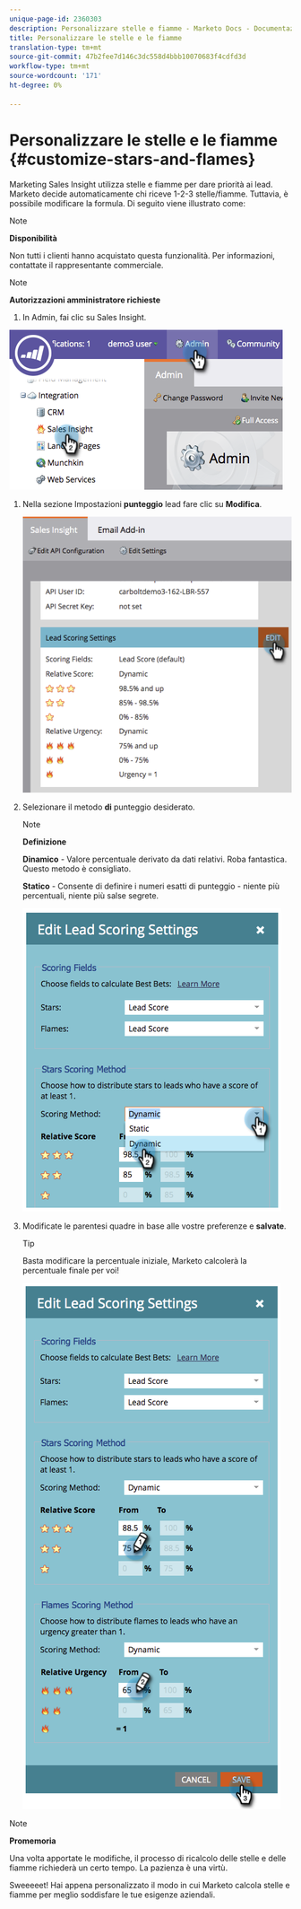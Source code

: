 ```yaml
---
unique-page-id: 2360303
description: Personalizzare stelle e fiamme - Marketo Docs - Documentazione prodotto
title: Personalizzare le stelle e le fiamme
translation-type: tm+mt
source-git-commit: 47b2fee7d146c3dc558d4bbb10070683f4cdfd3d
workflow-type: tm+mt
source-wordcount: '171'
ht-degree: 0%

---
```



# Personalizzare le stelle e le fiamme {#customize-stars-and-flames}

Marketing Sales Insight utilizza stelle e fiamme per dare priorità ai lead. Marketo decide automaticamente chi riceve 1-2-3 stelle/fiamme. Tuttavia, è possibile modificare la formula. Di seguito viene illustrato come:

>[!NOTE]
>
>**Disponibilità**
>
>Non tutti i clienti hanno acquistato questa funzionalità. Per informazioni, contattate il rappresentante commerciale.

>[!NOTE]
>
>**Autorizzazioni amministratore richieste**

1. In Admin, fai clic su Sales Insight.

![](assets/image2014-9-16-13-3a38-3a6.png)

1. Nella sezione Impostazioni **punteggio** lead fare clic su **Modifica**.

   ![](assets/image2014-9-16-13-3a38-3a17.png)

1. Selezionare il metodo **di** punteggio desiderato.

   >[!NOTE]
   >
   >**Definizione**
   >
   >
   >**Dinamico** - Valore percentuale derivato da dati [](priority-urgency-relative-score-and-best-bets.md)relativi. Roba fantastica. Questo metodo è consigliato.
   >
   >
   >**Statico** - Consente di definire i numeri esatti di punteggio - niente più percentuali, niente più salse segrete.

   ![](assets/image2014-9-16-13-3a38-3a31.png)

1. Modificate le parentesi quadre in base alle vostre preferenze e **salvate**.

   >[!TIP]
   >
   >
   >Basta modificare la percentuale iniziale, Marketo calcolerà la percentuale finale per voi!

   ![](assets/image2014-9-16-13-3a38-3a49.png)

>[!NOTE]
>
>**Promemoria**
>
>Una volta apportate le modifiche, il processo di ricalcolo delle stelle e delle fiamme richiederà un certo tempo. La pazienza è una virtù.

Sweeeeet! Hai appena personalizzato il modo in cui Marketo calcola stelle e fiamme per meglio soddisfare le tue esigenze aziendali.